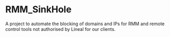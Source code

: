 # RMM_SinkHole
A project to automate the blocking of domains and IPs for RMM and remote control tools not authorised by Lineal for our clients.
